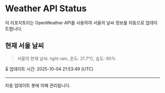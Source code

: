 
# Weather API Status

이 리포지토리는 OpenWeather API를 사용하여 서울의 날씨 정보를 자동으로 업데이트합니다.

## 현재 서울 날씨
> 서울의 현재 날씨: light rain, 온도: 21.7°C, 습도: 90%

⏳ 업데이트 시간: 2025-10-04 21:53:49 (UTC)

---
자동 업데이트 봇에 의해 관리됩니다.
